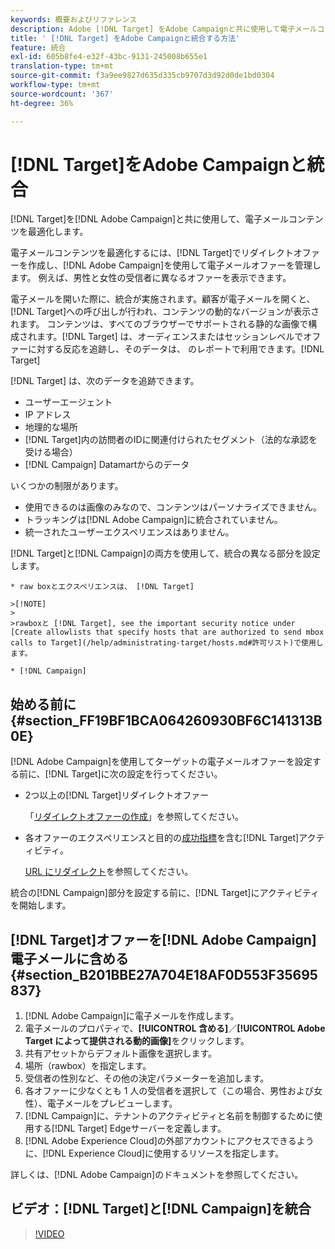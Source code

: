 ```yaml
---
keywords: 概要およびリファレンス
description: Adobe [!DNL Target] をAdobe Campaignと共に使用して電子メールコンテンツを最適化する方法を学びます。
title: ' [!DNL Target] をAdobe Campaignと統合する方法'
feature: 統合
exl-id: 605b8fe4-e32f-43bc-9131-245008b655e1
translation-type: tm+mt
source-git-commit: f3a9ee9827d635d335cb9707d3d92d0de1bd0304
workflow-type: tm+mt
source-wordcount: '367'
ht-degree: 36%

---
```


# [!DNL Target]をAdobe Campaignと統合

[!DNL Target]を[!DNL Adobe Campaign]と共に使用して、電子メールコンテンツを最適化します。

電子メールコンテンツを最適化するには、[!DNL Target]でリダイレクトオファーを作成し、[!DNL Adobe Campaign]を使用して電子メールオファーを管理します。 例えば、男性と女性の受信者に異なるオファーを表示できます。

電子メールを開いた際に、統合が実施されます。顧客が電子メールを開くと、[!DNL Target]への呼び出しが行われ、コンテンツの動的なバージョンが表示されます。 コンテンツは、すべてのブラウザーでサポートされる静的な画像で構成されます。[!DNL Target] は、オーディエンスまたはセッションレベルでオファーに対する反応を追跡し、そのデータは、 のレポートで利用できます。[!DNL Target]

[!DNL Target] は、次のデータを追跡できます。

* ユーザーエージェント
* IP アドレス
* 地理的な場所
* [!DNL Target]内の訪問者のIDに関連付けられたセグメント（法的な承認を受ける場合）
* [!DNL Campaign] Datamartからのデータ

いくつかの制限があります。

* 使用できるのは画像のみなので、コンテンツはパーソナライズできません。
* トラッキングは[!DNL Adobe Campaign]に統合されていません。
* 統一されたユーザーエクスペリエンスはありません。

[!DNL Target]と[!DNL Campaign]の両方を使用して、統合の異なる部分を設定します。

    * raw boxとエクスペリエンスは、 [!DNL Target]
    
    >[!NOTE]
    >
    >rawboxと [!DNL Target], see the important security notice under [Create allowlists that specify hosts that are authorized to send mbox calls to Target](/help/administrating-target/hosts.md#許可リスト)で使用します。
    
    * [!DNL Campaign]

## 始める前に{#section_FF19BF1BCA064260930BF6C141313B0E}

[!DNL Adobe Campaign]を使用してターゲットの電子メールオファーを設定する前に、[!DNL Target]に次の設定を行ってください。

* 2つ以上の[!DNL Target]リダイレクトオファー

   「[リダイレクトオファーの作成](/help/c-experiences/c-manage-content/offer-redirect.md)」を参照してください。

* 各オファーのエクスペリエンスと目的の[成功指標](/help/c-activities/r-success-metrics/success-metrics.md)を含む[!DNL Target]アクティビティ。

   [URL にリダイレクト](/help/c-experiences/c-visual-experience-composer/redirect-offer.md)を参照してください。

統合の[!DNL Campaign]部分を設定する前に、[!DNL Target]にアクティビティを開始します。

## [!DNL Target]オファーを[!DNL Adobe Campaign]電子メールに含める{#section_B201BBE27A704E18AF0D553F35695837}

1. [!DNL Adobe Campaign]に電子メールを作成します。
1. 電子メールのプロパティで、**[!UICONTROL 含める]**／**[!UICONTROL Adobe Target によって提供される動的画像]**&#x200B;をクリックします。
1. 共有アセットからデフォルト画像を選択します。
1. 場所（rawbox）を指定します。
1. 受信者の性別など、その他の決定パラメーターを追加します。
1. 各オファーに少なくとも 1 人の受信者を選択して（この場合、男性および女性）、電子メールをプレビューします。
1. [!DNL Campaign]に、テナントのアクティビティと名前を制御するために使用する[!DNL Target] Edgeサーバーを定義します。
1. [!DNL Adobe Experience Cloud]の外部アカウントにアクセスできるように、[!DNL Experience Cloud]に使用するリソースを指定します。

詳しくは、[!DNL Adobe Campaign]のドキュメントを参照してください。

## ビデオ：[!DNL Target]と[!DNL Campaign]を統合

>[!VIDEO](https://video.tv.adobe.com/v/35149)
